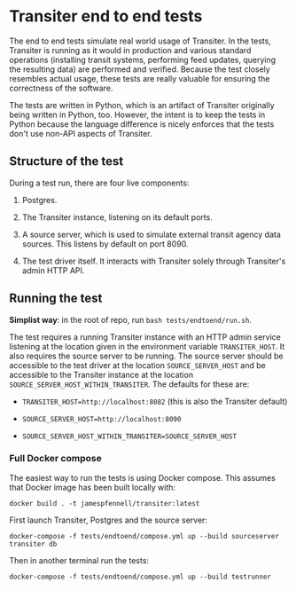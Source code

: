 # Transiter end to end tests

The end to end tests simulate real world usage of Transiter.
In the tests, Transiter is running as it would in production
and various standard operations (installing transit systems, performing feed updates,
 querying the resulting data)
are performed and verified.
Because the test closely resembles actual usage, these tests are really
valuable for ensuring the correctness of the software.

The tests are written in Python, which is an artifact of Transiter originally being written in Python, too.
However, the intent is to keep the tests in Python because the language difference
  is nicely enforces that the tests don't use non-API aspects of Transiter.

## Structure of the test

During a test run, there are four live components:

1. Postgres.

1. The Transiter instance, listening on its default ports.

1. A source server, which is used to simulate external transit agency data sources.
   This listens by default on port 8090.

1. The test driver itself. 
   It interacts with Transiter solely through Transiter's admin HTTP API.

## Running the test

**Simplist way**: in the root of repo, run `bash tests/endtoend/run.sh`.

The test requires a running Transiter instance with an HTTP admin service
listening at the location given 
in the environment variable `TRANSITER_HOST`.
It also requires the source server to be running. 
The source server should be accessible to the test driver
at the location `SOURCE_SERVER_HOST` and be accessible
to the Transiter instance at the location `SOURCE_SERVER_HOST_WITHIN_TRANSITER`.
The defaults for these are:

- `TRANSITER_HOST=http://localhost:8082` (this is also the Transiter default)

- `SOURCE_SERVER_HOST=http://localhost:8090`

- `SOURCE_SERVER_HOST_WITHIN_TRANSITER=SOURCE_SERVER_HOST`

### Full Docker compose

The easiest way to run the tests is using Docker compose.
This assumes that Docker image has been built locally with:

    docker build . -t jamespfennell/transiter:latest   

First launch Transiter, Postgres and the source server:

    docker-compose -f tests/endtoend/compose.yml up --build sourceserver transiter db

Then in another terminal run the tests:

    docker-compose -f tests/endtoend/compose.yml up --build testrunner
